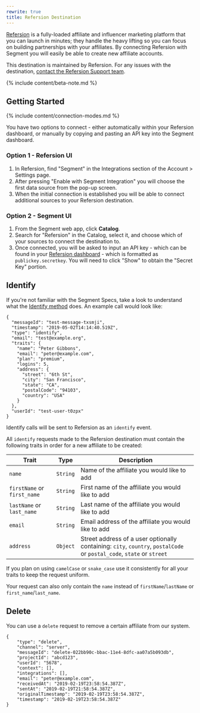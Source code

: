 ```yaml
---
rewrite: true
title: Refersion Destination
---
```

[Refersion](https://refersion.com/?utm_source=segment&utm_medium=partner) is a fully-loaded affiliate and influencer marketing platform that you can launch in minutes; they handle the heavy lifting so you can focus on building partnerships with your affiliates. By connecting Refersion with Segment you will easily be able to create new affiliate accounts.

This destination is maintained by Refersion. For any issues with the destination, [contact the Refersion Support team](mailto:helpme@refersion.com).

{% include content/beta-note.md %}

## Getting Started

{% include content/connection-modes.md %}

You have two options to connect - either automatically within your Refersion dashboard, or manually by copying and pasting an API key into the Segment dashboard.

### Option 1 - Refersion UI
1. In Refersion, find "Segment" in the Integrations section of the Account > Settings page.
2.  After pressing "Enable with Segment Integration" you will choose the first data source from the pop-up screen.
3. When the initial connection is established you will be able to connect additional sources to your Refersion destination.

### Option 2 - Segment UI

1. From the Segment web app, click **Catalog**.
2. Search for "Refersion" in the Catalog, select it, and choose which of your sources to connect the destination to.
3. Once connected, you will be asked to input an API key - which can be found in your [Refersion dashboard](https://www.refersion.com/base/settings/integrations/api) - which is formatted as `publickey.secretkey`. You will need to click "Show" to obtain the "Secret Key" portion.

## Identify

If you're not familiar with the Segment Specs, take a look to understand what the [Identify method](https://segment.com/docs/connections/spec/identify/) does. An example call would look like:

```
{
  "messageId": "test-message-txsmji",
  "timestamp": "2019-05-02T14:14:40.519Z",
  "type": "identify",
  "email": "test@example.org",
  "traits": {
    "name": "Peter Gibbons",
    "email": "peter@example.com",
    "plan": "premium",
    "logins": 5,
    "address": {
      "street": "6th St",
      "city": "San Francisco",
      "state": "CA",
      "postalCode": "94103",
      "country": "USA"
    }
  },
  "userId": "test-user-t0zpx"
}
```

Identify calls will be sent to Refersion as an `identify` event.

All `identify` requests made to the Refersion destination must contain the following traits in order for a new affiliate to be created:

| Trait | Type | Description |
| -------- | -------- | -------- |
| `name`     | `String` | Name of the affiliate you would like to add |
| `firstName` or `first_name` | `String`| First name of the affiliate you would like to add |
| `lastName` or `last_name` | `String`| Last name of the affiliate you would like to add |
| `email` | `String`| Email address of the affiliate you would like to add |
| `address`     | `Object`     | Street address of a user optionally containing: `city`, `country`, `postalCode` or `postal_code`, `state` or `street` |

If you plan on using `camelCase` or `snake_case`  use it consistently for all your traits to keep the request uniform.

Your request can also only contain the `name` instead of `firstName`/`lastName` or `first_name`/`last_name`.

## Delete

You can use a `delete` request to remove a certain affiliate from our system.

```
{
    "type": "delete",
    "channel": "server",
    "messageId": "delete-022bb90c-bbac-11e4-8dfc-aa07a5b093db",
    "projectId": "abcd123",
    "userId": "5678",
    "context": [],
    "integrations": [],
    "email": "peter@example.com",
    "receivedAt": "2019-02-19T23:58:54.387Z",
    "sentAt": "2019-02-19T21:58:54.387Z",
    "originalTimestamp": "2019-02-19T23:58:54.387Z",
    "timestamp": "2019-02-19T23:58:54.387Z"
}
```
